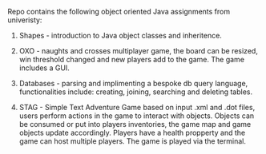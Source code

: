 Repo contains the following object oriented Java assignments from univeristy:

1) Shapes - introduction to Java object classes and inheritence.

2) OXO - naughts and crosses multiplayer game, the board can be resized, win threshold changed and new players add to the game. The game includes a GUI.

3) Databases - parsing and implimenting a bespoke db query language, functionalities include: creating, joining, searching and deleting tables.

4) STAG - Simple Text Adventure Game based on input .xml and .dot files, users perform actions in the game to interact with objects. Objects can be consumed or put into players inventories, the game map and game objects update accordingly. Players have a health propperty and the game can host multiple players. The game is played via the terminal.
